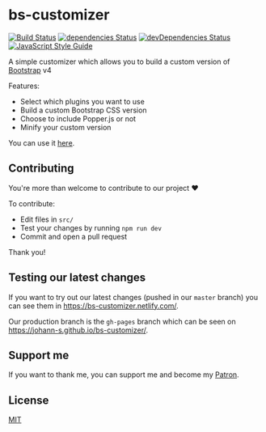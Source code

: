 # bs-customizer

[![Build Status](https://img.shields.io/travis/Johann-S/bs-customizer/master.svg?label=Build%20Status)](https://travis-ci.org/Johann-S/bs-customizer)
[![dependencies Status](https://img.shields.io/david/Johann-S/bs-customizer.svg)](https://david-dm.org/Johann-S/bs-customizer)
[![devDependencies Status](https://img.shields.io/david/dev/Johann-S/bs-customizer.svg)](https://david-dm.org/Johann-S/bs-customizer?type=dev)
[![JavaScript Style Guide](https://img.shields.io/badge/code_style-standard-brightgreen.svg)](https://standardjs.com/)

A simple customizer which allows you to build a custom version of [Bootstrap](https://getbootstrap.com/) v4

Features:

- Select which plugins you want to use
- Build a custom Bootstrap CSS version
- Choose to include Popper.js or not
- Minify your custom version

You can use it [here](https://johann-s.github.io/bs-customizer/).

## Contributing

You're more than welcome to contribute to our project :heart:

To contribute:

- Edit files in `src/`
- Test your changes by running `npm run dev`
- Commit and open a pull request

Thank you!

## Testing our latest changes

If you want to try out our latest changes (pushed in our `master` branch) you can see them in <https://bs-customizer.netlify.com/>.

Our production branch is the `gh-pages` branch which can be seen on <https://johann-s.github.io/bs-customizer/>.

## Support me

If you want to thank me, you can support me and become my [Patron](https://www.patreon.com/jservoire).

## License

[MIT](https://github.com/Johann-S/bs-customizer/blob/master/LICENSE)
